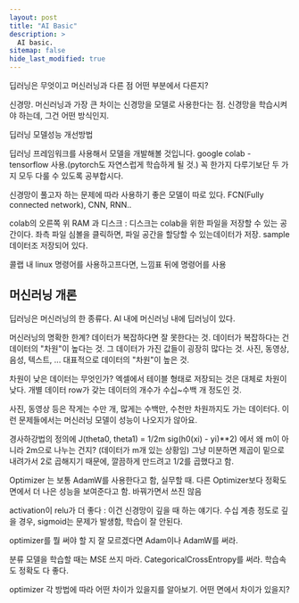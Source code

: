 ```yaml
---
layout: post
title: "AI Basic"
description: >
  AI basic.
sitemap: false
hide_last_modified: true
---
```



딥러닝은 무엇이고 머신러닝과 다른 점
어떤 부분에서 다른지?

신경망. 머신러닝과 가장 큰 차이는 신경망을 모델로 사용한다는 점.
신경망을 학습시켜야 하는데, 그건 어떤 방식인지.

딥러닝 모델성능 개선방법

딥러닝 프레임워크를 사용해서 모델을 개발해볼 것입니다. google colab - tensorflow 사용.(pytorch도 자연스럽게 학습하게 될 것.) 꼭 한가지 다루기보단 두 가지 모두 다룰 수 있도록 공부합시다.

신경망이 풀고자 하는 문제에 따라 사용하기 좋은 모델이 따로 있다. FCN(Fully connected network), CNN, RNN.. 



colab의 오른쪽 위 RAM 과 디스크 : 디스크는 colab을 위한 파일을 저장할 수 있는 공간이다.
좌측 파일 심볼을 클릭하면, 파일 공간을 할당할 수 있는데이터가 저장.
sample 데이터조 저장되어 있다. 

콜랩 내 linux 명령어를 사용하고프다면, 느낌표 뒤에 명령어를 사용


## 머신러닝 개론

딥러닝은 머신러닝의 한 종류다. AI 내에 머신러닝 내에 딥러닝이 있다.

머신러닝의 명확한 한계? 데이터가 복잡하다면 잘 못한다는 것. 데이터가 복잡하다는 건 데이터의 "차원"이 높다는 것. 그 데이터가 가진 값들이 굉장히 많다는 것. 사진, 동영상, 음성, 텍스트, ... 대표적으로 데이터의 "차원"이 높은 것.

차원이 낮은 데이터는 무엇인가? 엑셀에서 테이블 형태로 저장되는 것은 대체로 차원이 낮다. 개별 데이터 row가 갖는 데이터의 개수가 수십~수백 개 정도인 것.

사진, 동영상 등은 작게는 수만 개, 많게는 수백만, 수천만 차원까지도 가는 데이터다. 이런 문제들에서는 머신러닝 모델이 성능이 나오지가 않아요.

경사하강법의 정의에 J(theta0, theta1) = 1/2m sig(h0(xi) - yi)**2) 에서 왜 m이 아니라 2m으로 나누는 건지? (데이터가 m개 있는 상황임) 그냥 미분하면 제곱이 밑으로 내려가서 2로 곱해지기 때문에, 깔끔하게 만드려고 1/2를 곱했다고 함. 

Optimizer 는 보통 AdamW를 사용한다고 함, 실무할 때. 다른 Optimizer보다 정확도 면에서 더 나은 성능을 보여준다고 함.
바꿔가면서 쓰진 않음

activation이 relu가 더 좋다 : 이건 신경망이 깊을 때 하는 얘기다. 수십 계층 정도로 깊을 경우, sigmoid는 문제가 발생함, 학습이 잘 안된다.

optimizer를 뭘 써야 할 지 잘 모르겠다면 Adam이나 AdamW를 써라.

분류 모델을 학습할 때는 MSE 쓰지 마라. CategoricalCrossEntropy를 써라. 학습속도 정확도 다 좋다.

optimizer 각 방법에 따라 어떤 차이가 있을지를 알아보기. 어떤 면에서 차이가 있을지?
